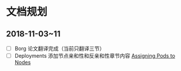 # 文档规划

## 2018-11-03~11

- [ ] Borg 论文翻译完成（当前只翻译三节）
- [ ] Deployments 添加节点亲和性和反亲和性章节内容 [Assigning Pods to Nodes](https://kubernetes.io/docs/concepts/configuration/assign-pod-node/)
